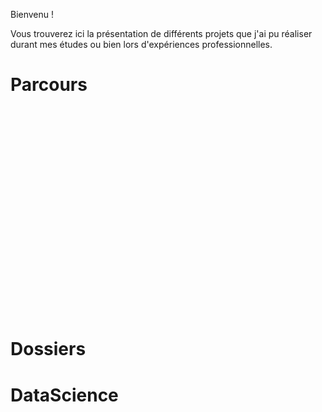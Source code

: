 <meta charset="utf-8">
<body>
<script src="//d3js.org/d3.v3.min.js"></script>
<script>
var width = 700,
    height = 450,
    τ = 2 * Math.PI,
    maxLength = 80,
    maxLength2 = maxLength * maxLength;

var nodes = d3.range(200).map(function() {
  return {
    x: Math.random() * width,
    y: Math.random() * height
  };
});

var force = d3.layout.force()
    .size([width, height])
    .nodes(nodes.slice())
    .charge(function(d, i) { return i ? -30 : -1500; })
    .on("tick", ticked)
    .start();

var voronoi = d3.geom.voronoi()
    .x(function(d) { return d.x; })
    .y(function(d) { return d.y; });

var root = nodes.shift();

root.fixed = true;

var canvas = d3.select("body").append("canvas")
    .attr("width", width)
    .attr("height", height)
    .on("ontouchstart" in document ? "touchmove" : "mousemove", moved);

var context = canvas.node().getContext("2d");

function moved() {
  var p1 = d3.mouse(this);
  root.px = p1[0];
  root.py = p1[1];
  force.resume();
}

function ticked() {
  var links = voronoi.links(nodes);

  context.clearRect(0, 0, width, height);

  context.beginPath();
  for (var i = 0, n = links.length; i < n; ++i) {
    var link = links[i],
        dx = link.source.x - link.target.x,
        dy = link.source.y - link.target.y;
    if (dx * dx + dy * dy < maxLength2) {
      context.moveTo(link.source.x, link.source.y);
      context.lineTo(link.target.x, link.target.y);
    }
  }
  context.lineWidth = 1;
  context.strokeStyle = "#e6f2ff";
  context.stroke();

  context.beginPath();
  for (var i = 0, n = nodes.length; i < n; ++i) {
    var node = nodes[i];
    context.moveTo(node.x, node.y);
    context.arc(node.x, node.y, 2, 0, τ);
  }
  context.lineWidth = 3;
  context.strokeStyle = "#e6f2ff";
  context.stroke();
  context.fillStyle = "#3399ff";
  context.fill();
}

</script>



Bienvenu !

Vous trouverez ici la présentation de différents projets que j'ai pu réaliser durant mes études ou bien lors d'expériences professionnelles.

<h1>Parcours</h1>
<link rel="stylesheet" href="https://unpkg.com/leaflet@1.3.1/dist/leaflet.css"
   integrity="sha512-Rksm5RenBEKSKFjgI3a41vrjkw4EVPlJ3+OiI65vTjIdo9brlAacEuKOiQ5OFh7cOI1bkDwLqdLw3Zg0cRJAAQ=="
   crossorigin=""/>
 <!-- Make sure you put this AFTER Leaflet's CSS -->
 <script src="https://unpkg.com/leaflet@1.3.1/dist/leaflet.js"
   integrity="sha512-/Nsx9X4HebavoBvEBuyp3I7od5tA0UzAxs+j83KgC8PU0kgB4XiK4Lfe4y4cgBtaRJQEIFCW+oC506aPT2L1zw=="
   crossorigin=""></script>
   
<div id="map"  style="height: 300px; margin-top: 50px"></div>
<script  type="text/javascript">
var map = L.map('map').setView([51.505, -0.09], 3);

L.tileLayer('https://{s}.tile.openstreetmap.org/{z}/{x}/{y}.png', {
    attribution: ''
}).addTo(map);

L.marker([51.5, -0.09]).addTo(map)
    .openPopup();
    
var circle = L.circle([51.442749,-0.2208968],
[48.117232,-1.6734248],
[48.1176084,-1.6661783],
{
    color: 'orange',
    stroke: false,
    fillColor: 'orange',
    fillOpacity: 0.5,
    radius: 500
}).addTo(map);

</script>


<h1>Dossiers</h1>

<h1>DataScience</h1>


